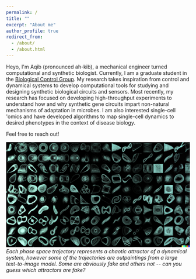```yaml
---
permalink: /
title: ""
excerpt: "About me"
author_profile: true
redirect_from: 
  - /about/
  - /about.html
---
```


Heyo, I'm Aqib (pronounced ah-kib), a mechanical engineer turned computational and synthetic biologist. Currently, I am a graduate student in the [Biological Control Group](https://yeung.me.ucsb.edu/). My research takes inspiration from control and dynamical systems to develop computational tools for studying and designing synthetic biological circuits and sensors. Most recently, my research has focused on developing high-throughput experiments to understand how and why synthetic gene circuits impart non-natural mechanisms of adaptation in microbes. I am also interested single-cell 'omics and have developed algorithms to map single-cell dynamics to desired phenotypes in the context of disease biology. 

Feel free to reach out! 

![chaos](/images/dalle_double_chaoticattractor_gen.png)  
*Each phase space trajectory represents a chaotic attractor of a dynamical system, however some of the trajectories are outpaintings from a large text-to-image model. Some are obviously fake and others not -- can you guess which attractors are fake?* 
